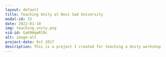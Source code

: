 ```yaml
---
layout: default
title: Teaching Unity at Novi Sad University
modal-id: 15
date: 2022-01-10
img: teaching_unity.png
vid-id: Ga09HqmRlRc
alt: image-alt
project-date: Oct 2017
description: This is a project I created for teaching a Unity workshop at a university. It starts of as a boring PowerPoint deck, and after a while, the deck falls down and students realize it's an FPS game. It has a building with an elevator, every floor representing a concept of Unity development. Loads of fun making this, the students enjoyed it as well. :) 
---
```


